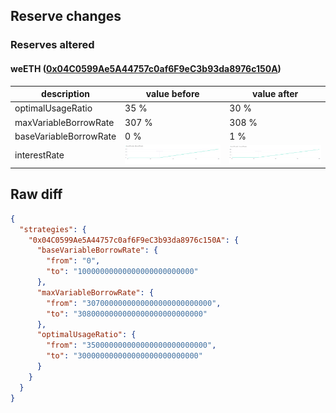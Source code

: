 ## Reserve changes

### Reserves altered

#### weETH ([0x04C0599Ae5A44757c0af6F9eC3b93da8976c150A](https://basescan.org/address/0x04C0599Ae5A44757c0af6F9eC3b93da8976c150A))

| description | value before | value after |
| --- | --- | --- |
| optimalUsageRatio | 35 % | 30 % |
| maxVariableBorrowRate | 307 % | 308 % |
| baseVariableBorrowRate | 0 % | 1 % |
| interestRate | ![before](/.assets/18948e0081ff6de7a89e181cd34be415a7a68ce0.svg) | ![after](/.assets/abf3f4dbe21b49b5a01a454f7cf6c1dff3879949.svg) |

## Raw diff

```json
{
  "strategies": {
    "0x04C0599Ae5A44757c0af6F9eC3b93da8976c150A": {
      "baseVariableBorrowRate": {
        "from": "0",
        "to": "10000000000000000000000000"
      },
      "maxVariableBorrowRate": {
        "from": "3070000000000000000000000000",
        "to": "3080000000000000000000000000"
      },
      "optimalUsageRatio": {
        "from": "350000000000000000000000000",
        "to": "300000000000000000000000000"
      }
    }
  }
}
```